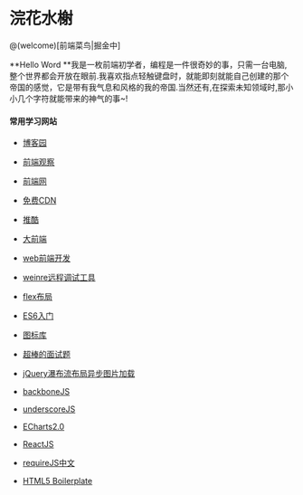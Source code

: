 # 浣花水榭

@(welcome)[前端菜鸟|掘金中]

**Hello Word **我是一枚前端初学者，编程是一件很奇妙的事，只需一台电脑,整个世界都会开放在眼前.我喜欢指点轻触键盘时，就能即刻就能自己创建的那个帝国的感觉，它是带有我气息和风格的我的帝国.当然还有,在探索未知领域时,那小小几个字符就能带来的神气的事~!




#### 常用学习网站
- [博客园](http://www.cnblogs.com/)
- [前端观察](https://www.qianduan.net/)
- [前端网](http://www.w3cfuns.com/)
- [免费CDN](http://www.cdnjs.net/)
-  [推酷](http://www.tuicool.com/)
-  [大前端](http://www.daqianduan.com/)
-  [web前端开发](http://www.css88.com/)


-  [weinre远程调试工具](http://www.tuicool.com/articles/mAzmq2)

-  [flex布局](http://www.ruanyifeng.com/blog/2015/07/flex-grammar.html?utm_source=tuicool)
-  [ES6入门](http://es6.ruanyifeng.com/)

-  [图标库](http://www.iconfont.cn/collections/)
-  [超棒的面试题](http://blog.csdn.net/kongjiea/article/details/46341575)
-  [jQuery瀑布流布局异步图片加载](http://www.htmleaf.com/Demo/2014100223.html)
-  [backboneJS](http://www.css88.com/doc/backbone/)
-  [underscoreJS](http://www.css88.com/doc/underscore/)
-  [ECharts2.0](http://echarts.baidu.com/echarts2/index.html)
-  [ReactJS](http://reactjs.cn/react/docs/getting-started.html)
-  [requireJS中文](http://www.requirejs.cn/)
- [HTML5 Boilerplate](http://www.bootcss.com/p/html5boilerplate/)


